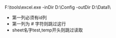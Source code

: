 F:\tools\excel.exe -inDir D:\Config -outDir D:\Data1\


- 第一列必须有id列
- 第一列为 # 字符则跳过这行
- sheet名字test,temp开头则跳过读取